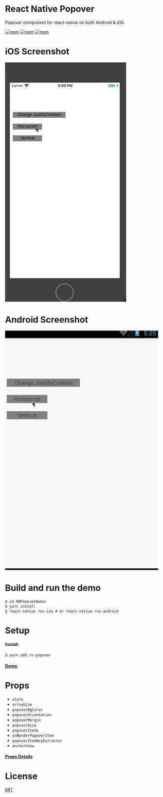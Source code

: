 # React Native Popover

Popover component for react-native on both Android & iOS.

[![npm](https://img.shields.io/npm/v/rn-popover.svg?style=plastic)](https://npmjs.org/package/rn-popover) [![npm](https://img.shields.io/npm/dm/rn-popover.svg?style=plastic)](https://npmjs.org/package/rn-popover) [![npm](https://img.shields.io/npm/dt/rn-popover.svg?style=plastic)](https://npmjs.org/package/rn-popover)

# iOS Screenshot

![React Native Popover iOS Screenshot](Screenshot-iOS.gif)

# Android Screenshot

![React Native Popover Android Screenshot](Screenshot-Android.gif)

# Build and run the demo

```shell
$ cd RNPopoverDemo/
$ yarn install
$ react-native run-ios # or react-native run-android
```

# Setup

#### Install:

```shell
$ yarn add rn-popover
```

#### [Demo](RNPopoverDemo/App.js)

# Props

* `style`
* `arrowSize`
* `popoverBgColor`
* `popoverOrientation`
* `popoverMargin`
* `popoverSize`
* `popoverItems`
* `onRenderPopoverItem`
* `popoverItemKeyExtractor`
* `anchorView`

#### [Props Details](Popover/Popover.js#L13-L32)

# License

[MIT](LICENSE)
